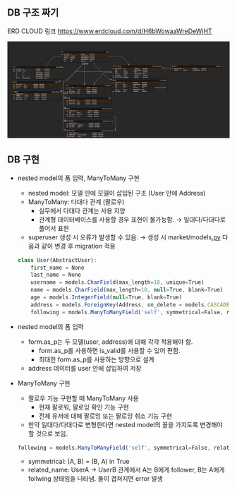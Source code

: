 ## DB 구조 짜기

ERD CLOUD 링크
https://www.erdcloud.com/d/H6bWowaaWreDeWjHT

![yeonuKim_piromarket](./yeonuKim_piromarket.png)

## DB 구현

- nested model의 폼 입력, ManyToMany 구현
    - nested model: 모델 안에 모델이 삽입된 구조 (User 안에 Address)
    - ManyToMany: 다대다 관계 (팔로우)
        - 실무에서 다대다 관계는 사용 지양
        - 관계형 데이터베이스를 사용할 경우 표현이 불가능함. → 일대다/다대다로 풀어서 표현
    - superuser 생성 시 오류가 발생할 수 있음. → 생성 시 market/models[.py](http://views.py) 다음과 같이 변경 후 migration 적용
    
    ```jsx
    class User(AbstractUser):
        first_name = None
        last_name = None
        username = models.CharField(max_length=10, unique=True)
        name = models.CharField(max_length=10, null=True, blank=True)
        age = models.IntegerField(null=True, blank=True)
        address = models.ForeignKey(Address, on_delete = models.CASCADE, null=True, blank=True)
        following = models.ManyToManyField('self', symmetrical=False, related_name='follower', null=True, blank=True)
    ```
    
- nested model의 폼 입력
    - form.as_p는 두 모델(user, address)에 대해 각각 적용해야 함.
        - form.as_p를 사용하면 is_valid를 사용할 수 있어 편함.
        - 최대한 form.as_p를 사용하는 방향으로 설계
    - address 데이터를 user 안에 삽입하여 저장
- ManyToMany 구현
    - 팔로우 기능 구현할 때 ManyToMany 사용
        - 현재 팔로워, 팔로잉 확인 기능 구현
        - 전체 유저에 대해 팔로잉 또는 팔로잉 취소 기능 구현
    - 만약 일대다/다대다로 변형한다면 nested model의 꼴을 가지도록 변경해야 할 것으로 보임.
    
    ```jsx
    following = models.ManyToManyField('self', symmetrical=False, related_name='follower', null=True, blank=True)
    ```
    
    - symmetrical: (A, B) = (B, A) in True
    - related_name: UserA → UserB 관계에서 A는 B에게 follower, B는 A에게 follwing 상태임을 나타냄. 둘이 겹쳐지면 error 발생
